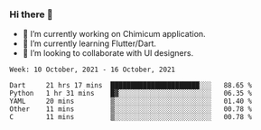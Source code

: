 ### Hi there 👋

<!--
**devcat37/devcat37** is a ✨ _special_ ✨ repository because its `README.md` (this file) appears on your GitHub profile.-->


- 🔭 I’m currently working on Chimicum application.
- 🌱 I’m currently learning Flutter/Dart.
- 👯 I’m looking to collaborate with UI designers.
<!-- - 🤔 I’m looking for help with ... -->

<!--START_SECTION:waka-->
```text
Week: 10 October, 2021 - 16 October, 2021

Dart     21 hrs 17 mins  ██████████████████████░░░   88.65 % 
Python   1 hr 31 mins    █▓░░░░░░░░░░░░░░░░░░░░░░░   06.35 % 
YAML     20 mins         ▒░░░░░░░░░░░░░░░░░░░░░░░░   01.40 % 
Other    11 mins         ▒░░░░░░░░░░░░░░░░░░░░░░░░   00.78 % 
C        11 mins         ▒░░░░░░░░░░░░░░░░░░░░░░░░   00.78 % 
```
<!--END_SECTION:waka-->
